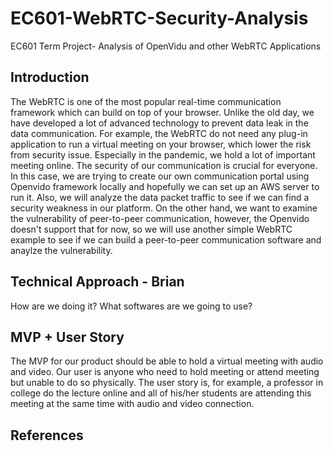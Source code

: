 # EC601-WebRTC-Security-Analysis
EC601 Term Project- Analysis of OpenVidu and other WebRTC Applications

## Introduction
The WebRTC is one of the most popular real-time communication framework which can build on top of your browser. Unlike the old day, we have developed a lot of advanced technology to prevent data leak in the data communication. For example, the WebRTC do not need any plug-in application to run a virtual meeting on your browser, which lower the risk from security issue. Especially in the pandemic, we hold a lot of important meeting online. The security of our communication is crucial for everyone. In this case, we are trying to create our own communication portal using Openvido framework locally and hopefully we can set up an AWS server to run it. Also, we will analyze the data packet traffic to see if we can find a security weakness in our platform. On the other hand, we want to examine the vulnerability of peer-to-peer communication, however, the Openvido doesn't support that for now, so we will use another simple WebRTC example to see if we can build a peer-to-peer communication software and anaylze the vulnerability.
## Technical Approach - Brian 
How are we doing it? What softwares are we going to use?
## MVP + User Story 
The MVP for our product should be able to hold a virtual meeting with audio and video. 
Our user is anyone who need to hold meeting or attend meeting but unable to do so physically.
The user story is, for example, a professor in college do the lecture online and all of his/her students are attending this meeting at the same time with audio and video connection.
## References
